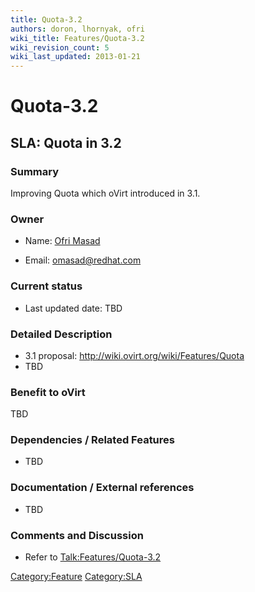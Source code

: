 ```yaml
---
title: Quota-3.2
authors: doron, lhornyak, ofri
wiki_title: Features/Quota-3.2
wiki_revision_count: 5
wiki_last_updated: 2013-01-21
---
```


# Quota-3.2

## SLA: Quota in 3.2

### Summary

Improving Quota which oVirt introduced in 3.1.

### Owner

*   Name: [ Ofri Masad](User:ofri)

<!-- -->

*   Email: <omasad@redhat.com>

### Current status

*   Last updated date: TBD

### Detailed Description

*   3.1 proposal: <http://wiki.ovirt.org/wiki/Features/Quota>
*   TBD

### Benefit to oVirt

TBD

### Dependencies / Related Features

*   TBD

### Documentation / External references

*   TBD

### Comments and Discussion

*   Refer to <Talk:Features/Quota-3.2>

<Category:Feature> <Category:SLA>
